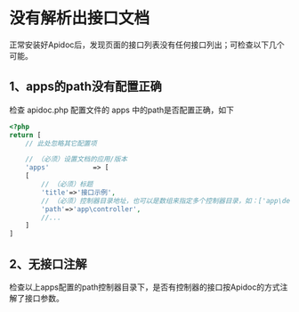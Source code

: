 # 没有解析出接口文档

正常安装好Apidoc后，发现页面的接口列表没有任何接口列出；可检查以下几个可能。

## 1、apps的path没有配置正确

检查 apidoc.php 配置文件的 apps 中的path是否配置正确，如下

```php
<?php
return [
    // 此处忽略其它配置项

    // （必须）设置文档的应用/版本
    'apps'           => [
    [
        // （必须）标题
        'title'=>'接口示例',
        // （必须）控制器目录地址，也可以是数组来指定多个控制器目录，如：['app\demo\controller','app\test\controller']
        'path'=>'app\controller',
        //...
    ]
]
```


## 2、无接口注解

检查以上apps配置的path控制器目录下，是否有控制器的接口按Apidoc的方式注解了接口参数。





